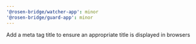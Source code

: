 ```yaml
---
'@rosen-bridge/watcher-app': minor
'@rosen-bridge/guard-app': minor
---
```


Add a meta tag title to ensure an appropriate title is displayed in browsers
